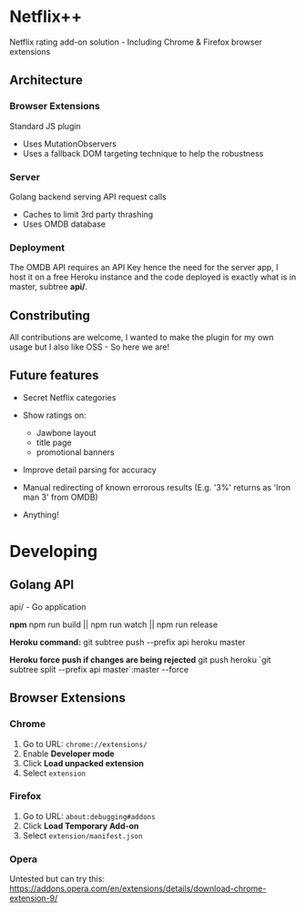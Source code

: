 # Netflix++
Netflix rating add-on solution - Including Chrome & Firefox browser extensions

## Architecture

### Browser Extensions
Standard JS plugin
 - Uses MutationObservers
 - Uses a fallback DOM targeting technique to help the robustness

### Server
Golang backend serving API request calls
 - Caches to limit 3rd party thrashing
 - Uses OMDB database

### Deployment
The OMDB API requires an API Key hence the need for the server app, I host it on a free Heroku instance and the code deployed is exactly what is in master, subtree **api/**.

## Constributing
All contributions are welcome, I wanted to make the plugin for my own usage but I also like OSS - So here we are!

## Future features
 - Secret Netflix categories
 
 - Show ratings on:
   - Jawbone layout
   - title page
   - promotional banners
 - Improve detail parsing for accuracy
 - Manual redirecting of known errorous results (E.g. '3%' returns as 'Iron man 3' from OMDB)
 - Anything!


# Developing

## Golang API
api/ - Go application

**npm** npm run build || npm run watch || npm run release

**Heroku command:** git subtree push --prefix api heroku master

**Heroku force push if changes are being rejected** git push heroku \`git subtree split --prefix api master\`:master --force

## Browser Extensions

### Chrome

1. Go to URL: `chrome://extensions/`
2. Enable **Developer mode**
3. Click **Load unpacked extension**
4. Select `extension`

### Firefox

1. Go to URL: `about:debugging#addons`
2. Click **Load Temporary Add-on**
3. Select `extension/manifest.json`

### Opera
Untested but can try this: https://addons.opera.com/en/extensions/details/download-chrome-extension-9/

